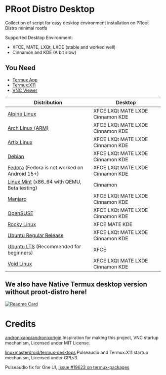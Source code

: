 # PRoot Distro Desktop
Collection of script for easy desktop environment installation on PRoot Distro minimal rootfs

Supported Desktop Environment:

- XFCE, MATE, LXQt, LXDE (stable and worked well)
- Cinnamon and KDE (A bit slow)

## You Need
- [Termux App](https://github.com/termux/termux-app/releases)
- [Termux:X11](https://github.com/termux/termux-x11/releases)
- [VNC Viewer](https://play.google.com/store/apps/details?id=com.realvnc.viewer.android)


| Distribution     | Desktop   |
|------------------|------------|
| [Alpine Linux](https://github.com/arfshl/proot-distro-desktop/tree/main/alpine) | XFCE LXQt MATE LXDE Cinnamon KDE |
| [Arch Linux (ARM)](https://github.com/arfshl/proot-distro-desktop/tree/main/arch) | XFCE LXQt MATE LXDE Cinnamon KDE |
| [Artix Linux](https://github.com/arfshl/proot-distro-desktop/tree/main/artix) | XFCE LXQt MATE LXDE Cinnamon KDE | 
| [Debian](https://github.com/arfshl/proot-distro-desktop/tree/main/debian) | XFCE LXQt MATE LXDE Cinnamon KDE |
| [Fedora](https://github.com/arfshl/proot-distro-desktop/tree/main/fedora) (Fedora is not worked on Android 15+) | XFCE LXQt MATE LXDE Cinnamon KDE |
| [Linux Mint](https://github.com/arfshl/proot-distro-desktop/tree/main/linuxmint) (x86_64 with QEMU, Beta testing) | Cinnamon
| [Manjaro](https://github.com/arfshl/proot-distro-desktop/tree/main/manjaro) | XFCE LXQt MATE LXDE Cinnamon KDE | 
| [OpenSUSE](https://github.com/arfshl/proot-distro-desktop/tree/main/opensuse/)     |  XFCE LXQt MATE LXDE Cinnamon KDE   |
| [Rocky Linux](https://github.com/arfshl/proot-distro-desktop/tree/main/el/rocky) | XFCE MATE KDE   |
| [Ubuntu Regular Release](https://github.com/arfshl/proot-distro-desktop/tree/main/ubuntu) | XFCE LXQt MATE LXDE Cinnamon KDE
| [Ubuntu LTS](https://github.com/arfshl/proot-distro-desktop/tree/main/ubuntu-lts) (Recommended for beginners) | XFCE
| [Void Linux](https://github.com/arfshl/proot-distro-desktop/tree/main/void) | XFCE LXQt MATE LXDE Cinnamon KDE |

## We also have Native Termux desktop version without proot-distro here!

[![Readme Card](https://github-readme-stats.vercel.app/api/pin/?username=arfshl&repo=termux-desktop&theme=transparent)](https://github.com/arfshl/termux-desktop)

# Credits

[andronixapp/andronixorigin](https://github.com/AndronixApp/AndronixOrigin) Inspiration for making this project, VNC startup mechanism, Licensed under MIT License.

[linuxmasterdroid/termux-desktops](https://github.com/LinuxDroidMaster/Termux-Desktops) Pulseaudio and Termux:X11 startup mechanism, Licensed under GPLv3.

Pulseaudio fix for One UI, [Issue #19623 on termux-packages](https://github.com/termux/termux-packages/issues/19623)
